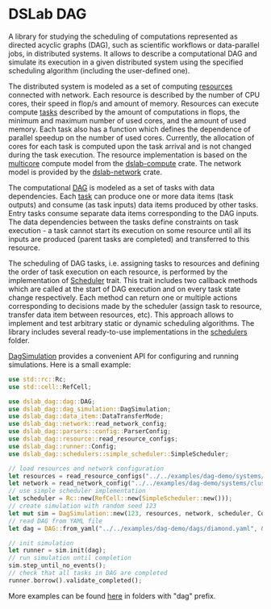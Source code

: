 # DSLab DAG

A library for studying the scheduling of computations represented as directed acyclic graphs (DAG), such as scientific workflows or data-parallel jobs, in distributed systems. It allows to describe a computational DAG and simulate its execution in a given distributed system using the specified scheduling algorithm (including the user-defined one).

The distributed system is modeled as a set of computing [resources](https://github.com/osukhoroslov/dslab/tree/main/crates/dslab-dag/src/resource.rs) connected with network. Each resource is described by the number of CPU cores, their speed in flop/s and amount of memory. Resources can execute compute [tasks](https://github.com/osukhoroslov/dslab/tree/main/crates/dslab-dag/src/task.rs) described by the amount of computations in flops, the minimum and maximum number of used cores, and the amount of used memory. Each task also has a function which defines the dependence of parallel speedup on the number of used cores. Currently, the allocation of cores for each task is computed upon the task arrival and is not changed during the task execution. The resource implementation is based on the [multicore](https://github.com/osukhoroslov/dslab/tree/main/crates/dslab-compute/src/multicore.rs) compute model from the [dslab-compute](https://github.com/osukhoroslov/dslab/tree/main/crates/dslab-compute) crate. The network model is provided by the [dslab-network](https://github.com/osukhoroslov/dslab/tree/main/crates/dslab-network) crate.

The computational [DAG](https://github.com/osukhoroslov/dslab/blob/main/crates/dslab-dag/src/dag.rs) is modeled as a set of tasks with data dependencies. Each [task](https://github.com/osukhoroslov/dslab/tree/main/crates/dslab-dag/src/task.rs) can produce one or more data items (task outputs) and consume (as task inputs) data items produced by other tasks. Entry tasks consume separate data items corresponding to the DAG inputs. The data dependencies between the tasks define constraints on task execution - a task cannot start its execution on some resource until all its inputs are produced (parent tasks are completed) and transferred to this resource.

The scheduling of DAG tasks, i.e. assigning tasks to resources and defining the order of task execution on each resource, is performed by the implementation of [Scheduler](https://github.com/osukhoroslov/dslab/blob/main/crates/dslab-dag/src/scheduler.rs) trait. This trait includes two callback methods which are called at the start of DAG execution and on every task state change respectively. Each method can return one or multiple actions corresponding to decisions made by the scheduler (assign task to resource, transfer data item between resources, etc). This approach allows to implement and test arbitrary static or dynamic scheduling algorithms. The library includes several ready-to-use implementations in the [schedulers](https://github.com/osukhoroslov/dslab/tree/main/crates/dslab-dag/src/schedulers) folder.

[DagSimulation](https://github.com/osukhoroslov/dslab/blob/main/crates/dslab-dag/src/dag_simulation.rs) provides a convenient API for configuring and running simulations. Here is a small example:

```rust
use std::rc::Rc;
use std::cell::RefCell;

use dslab_dag::dag::DAG;
use dslab_dag::dag_simulation::DagSimulation;
use dslab_dag::data_item::DataTransferMode;
use dslab_dag::network::read_network_config;
use dslab_dag::parsers::config::ParserConfig;
use dslab_dag::resource::read_resource_configs;
use dslab_dag::runner::Config;
use dslab_dag::schedulers::simple_scheduler::SimpleScheduler;

// load resources and network configuration
let resources = read_resource_configs("../../examples/dag-demo/systems/cluster-het-4-32cores.yaml");
let network = read_network_config("../../examples/dag-demo/systems/cluster-het-4-32cores.yaml");
// use simple scheduler implementation
let scheduler = Rc::new(RefCell::new(SimpleScheduler::new()));
// create simulation with random seed 123
let mut sim = DagSimulation::new(123, resources, network, scheduler, Config { data_transfer_mode: DataTransferMode::Direct });
// read DAG from YAML file
let dag = DAG::from_yaml("../../examples/dag-demo/dags/diamond.yaml", &ParserConfig::default());

// init simulation
let runner = sim.init(dag);
// run simulation until completion
sim.step_until_no_events();
// check that all tasks in DAG are completed
runner.borrow().validate_completed();
```

More examples can be found [here](https://github.com/osukhoroslov/dslab/tree/main/examples) in folders with "dag" prefix. 
